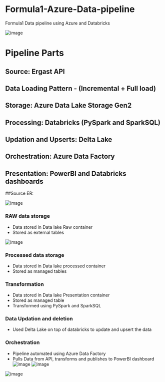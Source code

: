 # Formula1-Azure-Data-pipeline
Formula1 Data pipeline using Azure and Databricks

![image](https://user-images.githubusercontent.com/41427089/230989132-db8e23e8-3aea-4e45-bf38-7a26a8e28142.png)

# Pipeline Parts
## Source: Ergast API
## Data Loading Pattern - (Incremental + Full load)
## Storage: Azure Data Lake Storage Gen2
## Processing: Databricks (PySpark and SparkSQL)
## Updation and Upserts: Delta Lake
## Orchestration: Azure Data Factory
## Presentation: PowerBI and Databricks dashboards

##Source ER:

![image](https://user-images.githubusercontent.com/41427089/230990504-3b66070c-7992-4be3-9822-e8488cf4b4d4.png)

### RAW data storage

 - Data stored in Data lake Raw container
 - Stored as external tables
 
 ![image](https://user-images.githubusercontent.com/41427089/230990800-ea360f42-bcfb-4f69-a7ca-a25242bc5051.png)
### Processed data storage

 - Data stored in Data lake processed container
 - Stored as managed tables
### Transformation 

 - Data stored in Data lake Presentation container
 - Stored as managed table
 - Transformed using PySpark and SparkSQL
 
### Data Updation and deletion
 
- Used Delta Lake on top of databricks to update and upsert the data

 
### Orchestration 

 - Pipeline automated using Azure Data Factory
 - Pulls Data from API, transforms and publishes to PowerBI dashboard
 ![image](https://user-images.githubusercontent.com/41427089/232262943-021ffb63-4d9d-49b6-ae6a-a57929c10ec9.png)
![image](https://user-images.githubusercontent.com/41427089/232262972-9db66a94-992e-4a00-83e0-d8a9dd8297bd.png)


![image](https://user-images.githubusercontent.com/41427089/232262824-998aa562-5b6e-4402-8a17-31edc470ba17.png)
